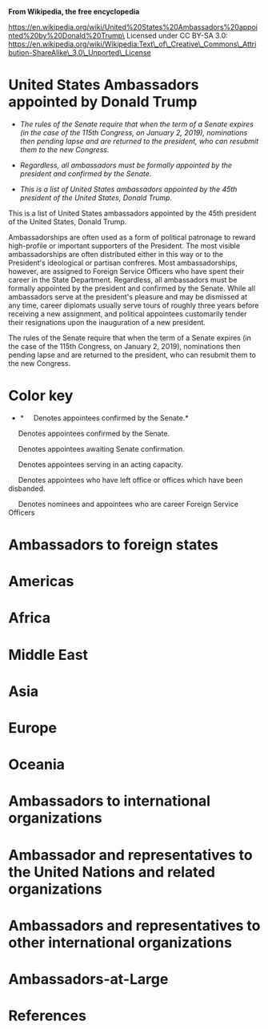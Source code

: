 **From Wikipedia, the free encyclopedia**

https://en.wikipedia.org/wiki/United%20States%20Ambassadors%20appointed%20by%20Donald%20Trump\
Licensed under CC BY-SA 3.0:\
https://en.wikipedia.org/wiki/Wikipedia:Text\_of\_Creative\_Commons\_Attribution-ShareAlike\_3.0\_Unported\_License

United States Ambassadors appointed by Donald Trump
===================================================

-   *The rules of the Senate require that when the term of a Senate
    expires (in the case of the 115th Congress, on January 2, 2019),
    nominations then pending lapse and are returned to the president,
    who can resubmit them to the new Congress.*

-   *Regardless, all ambassadors must be formally appointed by the
    president and confirmed by the Senate.*

-   *This is a list of United States ambassadors appointed by the 45th
    president of the United States, Donald Trump.*

This is a list of United States ambassadors appointed by the 45th
president of the United States, Donald Trump.

Ambassadorships are often used as a form of political patronage to
reward high-profile or important supporters of the President. The most
visible ambassadorships are often distributed either in this way or to
the President's ideological or partisan confreres. Most ambassadorships,
however, are assigned to Foreign Service Officers who have spent their
career in the State Department. Regardless, all ambassadors must be
formally appointed by the president and confirmed by the Senate. While
all ambassadors serve at the president's pleasure and may be dismissed
at any time, career diplomats usually serve tours of roughly three years
before receiving a new assignment, and political appointees customarily
tender their resignations upon the inauguration of a new president.

The rules of the Senate require that when the term of a Senate expires
(in the case of the 115th Congress, on January 2, 2019), nominations
then pending lapse and are returned to the president, who can resubmit
them to the new Congress.

Color key
=========

-   *     Denotes appointees confirmed by the Senate.*

     Denotes appointees confirmed by the Senate.

     Denotes appointees awaiting Senate confirmation.

     Denotes appointees serving in an acting capacity.

     Denotes appointees who have left office or offices which have been
disbanded.

     Denotes nominees and appointees who are career Foreign Service
Officers

Ambassadors to foreign states
=============================

Americas
========

Africa
======

Middle East
===========

Asia
====

Europe
======

Oceania
=======

Ambassadors to international organizations
==========================================

Ambassador and representatives to the United Nations and related organizations
==============================================================================

Ambassadors and representatives to other international organizations
====================================================================

Ambassadors-at-Large
====================

References
==========
